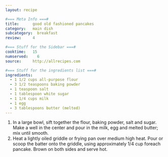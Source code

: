 ```yaml
---
layout: recipe

#=== Meta Info ===#
title:      good old fashioned pancakes
category:   main dish
subcategory:  breakfast
review:     4

#=== Stuff for the Sidebar ===#
cooktime:   15
numserved:    6
source:     http://allrecipes.com

#=== Stuff for the ingredients list ===#
ingredients:
  - 1 1/2 cups all-purpose flour
  - 3 1/2 teaspoons baking powder
  - 1 teaspoon salt
  - 1 tablespoon white sugar
  - 1 1/4 cups milk
  - 1 egg
  - 3 tablespoons butter (melted)
---
```


1. In a large bowl, sift together the flour, baking powder, salt and sugar. Make a well in the center and pour in the milk, egg and melted butter; mix until smooth.
2. Heat a lightly oiled griddle or frying pan over medium high heat. Pour or scoop the batter onto the griddle, using approximately 1/4 cup foreach pancake. Brown on both sides and serve hot.
